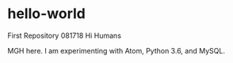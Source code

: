 # hello-world
First Repository 081718
Hi Humans

MGH here. I am experimenting with Atom, Python 3.6, and MySQL.
